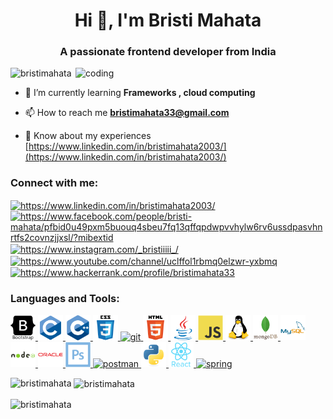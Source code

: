 <h1 align="center">Hi 👋, I'm Bristi Mahata</h1>
<h3 align="center">A passionate frontend developer from India</h3>

<img align="right" alt="coding" width="400" src="https://www.behance.net/gallery/116770475/Animated-illustrations">

<p align="left"> <img src="https://komarev.com/ghpvc/?username=bristimahata&label=Profile%20views&color=0e75b6&style=flat" alt="bristimahata" /> </p>

- 🌱 I’m currently learning **Frameworks , cloud computing**

- 📫 How to reach me **bristimahata33@gmail.com**

- 📄 Know about my experiences [https://www.linkedin.com/in/bristimahata2003/](https://www.linkedin.com/in/bristimahata2003/)

<h3 align="left">Connect with me:</h3>
<p align="left">
<a href="https://linkedin.com/in/https://www.linkedin.com/in/bristimahata2003/" target="blank"><img align="center" src="https://raw.githubusercontent.com/rahuldkjain/github-profile-readme-generator/master/src/images/icons/Social/linked-in-alt.svg" alt="https://www.linkedin.com/in/bristimahata2003/" height="30" width="40" /></a>
<a href="https://fb.com/https://www.facebook.com/people/bristi-mahata/pfbid0u49pxm5buouq4sbeu7fq13qffqpdwpvvhylw6rv6ussdpasvhnrtfs2covnzjjxsl/?mibextid" target="blank"><img align="center" src="https://raw.githubusercontent.com/rahuldkjain/github-profile-readme-generator/master/src/images/icons/Social/facebook.svg" alt="https://www.facebook.com/people/bristi-mahata/pfbid0u49pxm5buouq4sbeu7fq13qffqpdwpvvhylw6rv6ussdpasvhnrtfs2covnzjjxsl/?mibextid" height="30" width="40" /></a>
<a href="https://instagram.com/https://www.instagram.com/_bristiiiii_/" target="blank"><img align="center" src="https://raw.githubusercontent.com/rahuldkjain/github-profile-readme-generator/master/src/images/icons/Social/instagram.svg" alt="https://www.instagram.com/_bristiiiii_/" height="30" width="40" /></a>
<a href="https://www.youtube.com/c/https://www.youtube.com/channel/uclffol1rbmq0elzwr-yxbmq" target="blank"><img align="center" src="https://raw.githubusercontent.com/rahuldkjain/github-profile-readme-generator/master/src/images/icons/Social/youtube.svg" alt="https://www.youtube.com/channel/uclffol1rbmq0elzwr-yxbmq" height="30" width="40" /></a>
<a href="https://www.hackerrank.com/https://www.hackerrank.com/profile/bristimahata33" target="blank"><img align="center" src="https://raw.githubusercontent.com/rahuldkjain/github-profile-readme-generator/master/src/images/icons/Social/hackerrank.svg" alt="https://www.hackerrank.com/profile/bristimahata33" height="30" width="40" /></a>
</p>

<h3 align="left">Languages and Tools:</h3>
<p align="left"> <a href="https://getbootstrap.com" target="_blank" rel="noreferrer"> <img src="https://raw.githubusercontent.com/devicons/devicon/master/icons/bootstrap/bootstrap-plain-wordmark.svg" alt="bootstrap" width="40" height="40"/> </a> <a href="https://www.cprogramming.com/" target="_blank" rel="noreferrer"> <img src="https://raw.githubusercontent.com/devicons/devicon/master/icons/c/c-original.svg" alt="c" width="40" height="40"/> </a> <a href="https://www.w3schools.com/cpp/" target="_blank" rel="noreferrer"> <img src="https://raw.githubusercontent.com/devicons/devicon/master/icons/cplusplus/cplusplus-original.svg" alt="cplusplus" width="40" height="40"/> </a> <a href="https://www.w3schools.com/css/" target="_blank" rel="noreferrer"> <img src="https://raw.githubusercontent.com/devicons/devicon/master/icons/css3/css3-original-wordmark.svg" alt="css3" width="40" height="40"/> </a> <a href="https://git-scm.com/" target="_blank" rel="noreferrer"> <img src="https://www.vectorlogo.zone/logos/git-scm/git-scm-icon.svg" alt="git" width="40" height="40"/> </a> <a href="https://www.w3.org/html/" target="_blank" rel="noreferrer"> <img src="https://raw.githubusercontent.com/devicons/devicon/master/icons/html5/html5-original-wordmark.svg" alt="html5" width="40" height="40"/> </a> <a href="https://www.java.com" target="_blank" rel="noreferrer"> <img src="https://raw.githubusercontent.com/devicons/devicon/master/icons/java/java-original.svg" alt="java" width="40" height="40"/> </a> <a href="https://developer.mozilla.org/en-US/docs/Web/JavaScript" target="_blank" rel="noreferrer"> <img src="https://raw.githubusercontent.com/devicons/devicon/master/icons/javascript/javascript-original.svg" alt="javascript" width="40" height="40"/> </a> <a href="https://www.linux.org/" target="_blank" rel="noreferrer"> <img src="https://raw.githubusercontent.com/devicons/devicon/master/icons/linux/linux-original.svg" alt="linux" width="40" height="40"/> </a> <a href="https://www.mongodb.com/" target="_blank" rel="noreferrer"> <img src="https://raw.githubusercontent.com/devicons/devicon/master/icons/mongodb/mongodb-original-wordmark.svg" alt="mongodb" width="40" height="40"/> </a> <a href="https://www.mysql.com/" target="_blank" rel="noreferrer"> <img src="https://raw.githubusercontent.com/devicons/devicon/master/icons/mysql/mysql-original-wordmark.svg" alt="mysql" width="40" height="40"/> </a> <a href="https://nodejs.org" target="_blank" rel="noreferrer"> <img src="https://raw.githubusercontent.com/devicons/devicon/master/icons/nodejs/nodejs-original-wordmark.svg" alt="nodejs" width="40" height="40"/> </a> <a href="https://www.oracle.com/" target="_blank" rel="noreferrer"> <img src="https://raw.githubusercontent.com/devicons/devicon/master/icons/oracle/oracle-original.svg" alt="oracle" width="40" height="40"/> </a> <a href="https://www.photoshop.com/en" target="_blank" rel="noreferrer"> <img src="https://raw.githubusercontent.com/devicons/devicon/master/icons/photoshop/photoshop-line.svg" alt="photoshop" width="40" height="40"/> </a> <a href="https://postman.com" target="_blank" rel="noreferrer"> <img src="https://www.vectorlogo.zone/logos/getpostman/getpostman-icon.svg" alt="postman" width="40" height="40"/> </a> <a href="https://www.python.org" target="_blank" rel="noreferrer"> <img src="https://raw.githubusercontent.com/devicons/devicon/master/icons/python/python-original.svg" alt="python" width="40" height="40"/> </a> <a href="https://reactjs.org/" target="_blank" rel="noreferrer"> <img src="https://raw.githubusercontent.com/devicons/devicon/master/icons/react/react-original-wordmark.svg" alt="react" width="40" height="40"/> </a> <a href="https://spring.io/" target="_blank" rel="noreferrer"> <img src="https://www.vectorlogo.zone/logos/springio/springio-icon.svg" alt="spring" width="40" height="40"/> </a> </p>

<p><img align="left" src="https://github-readme-stats.vercel.app/api/top-langs?username=bristimahata&show_icons=true&locale=en&layout=compact" alt="bristimahata" /></p>

<p>&nbsp;<img align="center" src="https://github-readme-stats.vercel.app/api?username=bristimahata&show_icons=true&locale=en" alt="bristimahata" /></p>

<p><img align="center" src="https://github-readme-streak-stats.herokuapp.com/?user=bristimahata&" alt="bristimahata" /></p>
